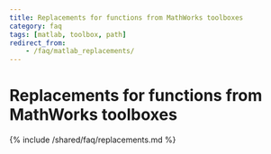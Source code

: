 ```yaml
---
title: Replacements for functions from MathWorks toolboxes
category: faq
tags: [matlab, toolbox, path]
redirect_from:
    - /faq/matlab_replacements/
---
```


# Replacements for functions from MathWorks toolboxes

{% include /shared/faq/replacements.md %}
